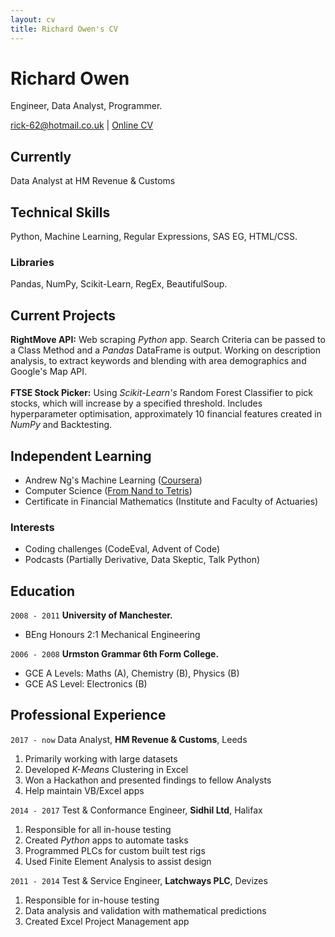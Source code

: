 ```yaml
---
layout: cv
title: Richard Owen's CV
---
```

# Richard Owen
Engineer, Data Analyst, Programmer.

<div id="webaddress">
<a href="rick-62@hotmail.co.uk">rick-62@hotmail.co.uk</a>
  | <a href="https://rick-62.github.io/markdown-cv/">Online CV</a>
</div>


## Currently

Data Analyst at HM Revenue & Customs

## Technical Skills

Python, Machine Learning, Regular Expressions, SAS EG, HTML/CSS.

### Libraries

Pandas, NumPy, Scikit-Learn, RegEx, BeautifulSoup.

## Current Projects

**RightMove API:** 
Web scraping <em>Python</em> app. Search Criteria can be passed to a Class Method and a <i>Pandas</i> DataFrame is output. Working on description analysis, to extract keywords and blending with area demographics and Google's Map API.
<br><br>
**FTSE Stock Picker:** 
Using <i>Scikit-Learn's</i> Random Forest Classifier to pick stocks, which will increase by a specified threshold. Includes hyperparameter optimisation, approximately 10 financial features created in <i>NumPy</i> and Backtesting. 

## Independent Learning

* Andrew Ng's Machine Learning ([Coursera](https://www.coursera.org/learn/machine-learning))
* Computer Science ([From Nand to Tetris](http://nand2tetris.org/))
* Certificate in Financial Mathematics (Institute and Faculty of Actuaries)

### Interests
* Coding challenges (CodeEval, Advent of Code)
* Podcasts (Partially Derivative, Data Skeptic, Talk Python)

## Education

`2008 - 2011`
__University of Manchester.__

- BEng Honours 2:1 Mechanical Engineering

`2006 - 2008`
__Urmston Grammar 6th Form College.__

- GCE A Levels: Maths (A), Chemistry (B), Physics (B)
- GCE AS Level: Electronics (B)

## Professional Experience

`2017 - now`
Data Analyst, __HM Revenue & Customs__, Leeds

1. Primarily working with large datasets
2. Developed <i>K-Means</i> Clustering in Excel
3. Won a Hackathon and presented findings to fellow Analysts
4. Help maintain VB/Excel apps

`2014 - 2017`
Test & Conformance Engineer, __Sidhil Ltd__, Halifax

1. Responsible for all in-house testing
2. Created <i>Python</i> apps to automate tasks
3. Programmed PLCs for custom built test rigs
4. Used Finite Element Analysis to assist design

`2011 - 2014`
Test & Service Engineer, __Latchways PLC__, Devizes

1. Responsible for in-house testing
2. Data analysis and validation with mathematical predictions
3. Created Excel Project Management app

<!-- ### Footer

Last updated: Jan 2018 -->


